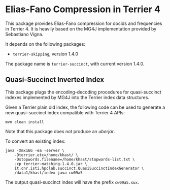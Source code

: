 # Elias-Fano Compression in Terrier 4

This package provides Elias-Fano compression for docids and frequencies in Terrier 4. It is heavily based on the MG4J implementation provided by Sebastiano Vigna. 

It depends on the following packages:

* `terrier-skipping`, version 1.4.0

The package name is `terrier-succinct`, with current version 1.4.0.

## Quasi-Succinct Inverted Index

This package plugs the encoding-decoding procedures for quasi-succinct indexes implemented by MG4J into the Terrier index data structures.

Given a Terrier plain old index, the following code can be used to generate a new quasi-succinct index compatible with Terrier 4 APIs:

    mvn clean install
    
Note that this package does not produce an *uberjar*.

To convert an existing index:

    java -Xmx16G -ea -server \
        -Dterrier.etc=/home/khast/ \
        -Dstopwords.filename=/home/khast/stopwords-list.txt \
        -cp terrier-matching-1.4.0.jar \
        it.cnr.isti.hpclab.succinct.QuasiSuccinctIndexGenerator \
        /data1/khast/index-java cw09a5
        
The output quasi-succinct index will have the prefix `cw09a5.sux`.